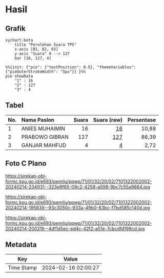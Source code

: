 # Hasil

## Grafik

```mermaid
xychart-beta
    title "Perolehan Suara TPS"
    x-axis [01, 02, 03]
    y-axis "Suara" 0 --> 127
    bar [16, 127, 4]
```

```mermaid
%%{init: {"pie": {"textPosition": 0.5}, "themeVariables": {"pieOuterStrokeWidth": "5px"}} }%%
pie showData
    "1" : 16
    "2" : 127
    "3" : 4
```

## Tabel

| No. | Nama Paslon    | Suara | Suara (raw) | Persentase |
|:--- |:-------------- | -----:| -----------:| ----------:|
| 1   | ANIES MUHAIMIN | 16    | [16][p-1]   | 10,88      |
| 2   | PRABOWO GIBRAN | 127   | [127][p-2]  | 86,39      |
| 3   | GANJAR MAHFUD  | 4     | [4][p-3]    | 2,72       |


[p-1]: https://github.com/gigit-pemilu/pemilu-2024-71-sulawesi-utara/blob/main/pilpres/hitung-suara/sub/71-sulawesi-utara/sub/01-bolaang-mongondow/sub/32-bilalang/sub/2002-bilalang-iv/sub/002-tps/sub/paslon-1.txt
[p-2]: https://github.com/gigit-pemilu/pemilu-2024-71-sulawesi-utara/blob/main/pilpres/hitung-suara/sub/71-sulawesi-utara/sub/01-bolaang-mongondow/sub/32-bilalang/sub/2002-bilalang-iv/sub/002-tps/sub/paslon-2.txt
[p-3]: https://github.com/gigit-pemilu/pemilu-2024-71-sulawesi-utara/blob/main/pilpres/hitung-suara/sub/71-sulawesi-utara/sub/01-bolaang-mongondow/sub/32-bilalang/sub/2002-bilalang-iv/sub/002-tps/sub/paslon-3.txt

## Foto C Plano

https://sirekap-obj-formc.kpu.go.id/e693/pemilu/ppwp/71/01/32/20/02/7101322002002-20240214-234931--323e8f65-09c2-4258-a598-9bc7c55a9884.jpg

https://sirekap-obj-formc.kpu.go.id/e693/pemilu/ppwp/71/01/32/20/02/7101322002002-20240214-195839--93c3050c-933a-49b0-83bc-f7bd585c140d.jpg

https://sirekap-obj-formc.kpu.go.id/e693/pemilu/ppwp/71/01/32/20/02/7101322002002-20240214-200216--4df1d5ec-ed4c-42f2-a51e-7cbcdfd199cd.jpg


## Metadata

| Key        | Value               |
| ---------- | ------------------- |
| Time Stamp | 2024-02-16 02:00:27 |



